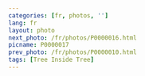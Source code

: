 ```yaml
---
categories: [fr, photos, '']
lang: fr
layout: photo
next_photo: /fr/photos/P0000016.html
picname: P0000017
prev_photo: /fr/photos/P0000010.html
tags: [Tree Inside Tree]
---
```

